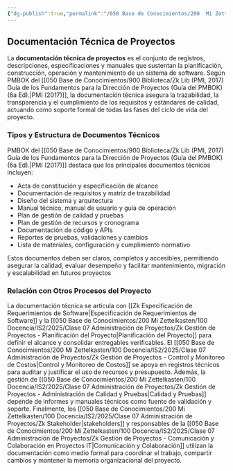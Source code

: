 ```yaml
---
{"dg-publish":true,"permalink":"/050 Base de Conocimientos/200  Mi Zettelkasten/100 Docencia/IS2/2025/Clase 07 Administración de Proyectos/Zk Gestión de Proyectos - Documentación Técnica de Proyectos/","tags":["#definir"]}
---
```


## Documentación Técnica de Proyectos

La **documentación técnica de proyectos** es el conjunto de registros, descripciones, especificaciones y manuales que sustentan la planificación, construcción, operación y mantenimiento de un sistema de software. Según PMBOK del [[050 Base de Conocimientos/900 Biblioteca/Zk Lib (PMI, 2017) Guía de los Fundamentos para la Dirección de Proyectos (Guía del PMBOK) (6a Ed).\|PMI (2017)]], la documentación técnica asegura la trazabilidad, la transparencia y el cumplimiento de los requisitos y estándares de calidad, actuando como soporte formal de todas las fases del ciclo de vida del proyecto.

### Tipos y Estructura de Documentos Técnicos

PMBOK del [[050 Base de Conocimientos/900 Biblioteca/Zk Lib (PMI, 2017) Guía de los Fundamentos para la Dirección de Proyectos (Guía del PMBOK) (6a Ed).\|PMI (2017)]] destaca que los principales documentos técnicos incluyen:

- Acta de constitución y especificación de alcance
- Documentación de requisitos y matriz de trazabilidad
- Diseño del sistema y arquitectura
- Manual técnico, manual de usuario y guía de operación
- Plan de gestión de calidad y pruebas
- Plan de gestión de recursos y cronograma
- Documentación de código y APIs
- Reportes de pruebas, validaciones y cambios
- Lista de materiales, configuración y cumplimiento normativo

Estos documentos deben ser claros, completos y accesibles, permitiendo asegurar la calidad, evaluar desempeño y facilitar mantenimiento, migración y escalabilidad en futuros proyectos

### Relación con Otros Procesos del Proyecto

La documentación técnica se articula con [[Zk Especificación de Requerimientos de Software\|Especificación de Requerimientos de Software]] y la  [[050 Base de Conocimientos/200  Mi Zettelkasten/100 Docencia/IS2/2025/Clase 07 Administración de Proyectos/Zk Gestión de Proyectos - Planificación del Proyecto\|Planificación del Proyecto]] para definir el alcance y consolidar entregables verificables. El [[050 Base de Conocimientos/200  Mi Zettelkasten/100 Docencia/IS2/2025/Clase 07 Administración de Proyectos/Zk Gestión de Proyectos - Control y Monitoreo de Costos\|Control y Monitoreo de Costos]] se apoya en registros técnicos para auditar y justificar el uso de recursos y presupuesto. Además, la gestión de [[050 Base de Conocimientos/200  Mi Zettelkasten/100 Docencia/IS2/2025/Clase 07 Administración de Proyectos/Zk Gestión de Proyectos - Administración de Calidad y Pruebas\|Calidad y Pruebas]] depende de informes y manuales técnicos como fuente de validación y soporte. Finalmente, los [[050 Base de Conocimientos/200  Mi Zettelkasten/100 Docencia/IS2/2025/Clase 07 Administración de Proyectos/Zk Stakeholder\|stakeholders]] y responsables de la [[050 Base de Conocimientos/200  Mi Zettelkasten/100 Docencia/IS2/2025/Clase 07 Administración de Proyectos/Zk Gestión de Proyectos - Comunicación y Colaboración en Proyectos IT\|Comunicación y Colaboración]] utilizan la documentación como medio formal para coordinar el trabajo, compartir cambios y mantener la memoria organizacional del proyecto.
